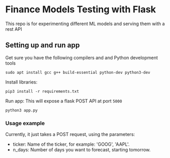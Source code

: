 # Finance Models Testing with Flask

This repo is for experimenting different ML models and serving them with a rest API

## Setting up and run app

Get sure you have the following compilers and and Python development tools
```shell-script
sudo apt install gcc g++ build-essential python-dev python3-dev
```

Install libraries:
```shell-script
pip3 install -r requirements.txt
```

Run app:
This will expose a flask POST API at port ```5000```

```shell-script
python3 app.py
```

### Usage example

Currently, it just takes a POST request, using the parameters:

- ticker: Name of the ticker, for example: 'GOOG', 'AAPL'.
- n_days: Number of days you want to forecast, starting tomorrow.




